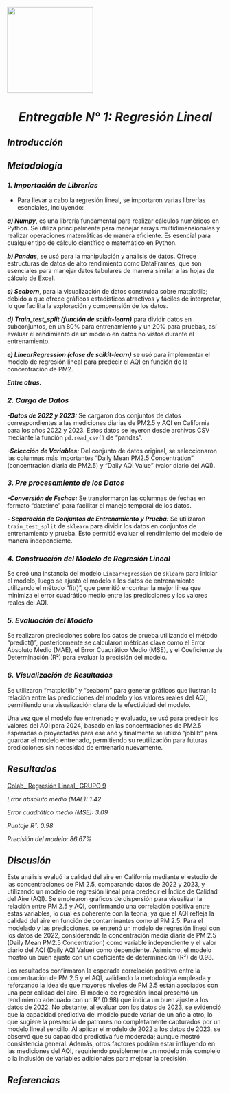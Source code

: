 <p align="left">
  <img src="https://upchvirtual.edu.pe/ued/images/logo-upch.png" width="200">

  # <h1 align="center">*Entregable N° 1: Regresión Lineal*

## *Introducción*


## *Metodología*
### *1. Importación de Librerías*

- Para llevar a cabo la regresión lineal, se importaron varias librerías esenciales, incluyendo:

***a) Numpy***, es una librería fundamental para realizar cálculos numéricos en Python. Se utiliza principalmente para manejar arrays multidimensionales y realizar operaciones matemáticas de manera eficiente. Es esencial para cualquier tipo de cálculo científico o matemático en Python.

***b) Pandas***, se usó para la manipulación y análisis de datos. Ofrece estructuras de datos de alto rendimiento como DataFrames, que son esenciales para manejar datos tabulares de manera similar a las hojas de cálculo de Excel.

***c) Seaborn***, para la visualización de datos construida sobre matplotlib; debido a que ofrece gráficos estadísticos atractivos y fáciles de interpretar, lo que facilita la exploración y comprensión de los datos.

***d) Train_test_split (función de scikit-learn)*** para dividir datos en subconjuntos, en un 80% para entrenamiento y un 20% para pruebas, así evaluar el rendimiento de un modelo en datos no vistos durante el entrenamiento.

***e) LinearRegression (clase de scikit-learn)*** se usó para implementar el modelo de regresión lineal para predecir el AQI en función de la concentración de PM2.

***Entre otras.***

### *2. Carga de Datos*
***-Datos de 2022 y 2023:*** Se cargaron dos conjuntos de datos correspondientes a las mediciones diarias de PM2.5 y AQI en California para los años 2022 y 2023. Estos datos se leyeron desde archivos CSV mediante la función `pd.read_csv()` de “pandas”.

***-Selección de Variables:*** Del conjunto de datos original, se seleccionaron las columnas más importantes “Daily Mean PM2.5 Concentration” (concentración diaria de PM2.5) y “Daily AQI Value” (valor diario del AQI).

### *3. Pre procesamiento de los Datos*
***-Conversión de Fechas:*** Se transformaron las columnas de fechas en formato “datetime” para facilitar el manejo temporal de los datos.

***- Separación de Conjuntos de Entrenamiento y Prueba:*** Se utilizaron `train_test_split` de `sklearn` para dividir los datos en conjuntos de entrenamiento y prueba. Esto permitió evaluar el rendimiento del modelo de manera independiente.

### *4. Construcción del Modelo de Regresión Lineal* 
Se creó una instancia del modelo `LinearRegression` de `sklearn` para iniciar el modelo, luego se ajustó el modelo a los datos de entrenamiento utilizando el método “fit()”, que permitió encontrar la mejor línea que minimiza el error cuadrático medio entre las predicciones y los valores reales del AQI.

### *5. Evaluación del Modelo*
Se realizaron predicciones sobre los datos de prueba utilizando el método “predict()”, posteriormente  se calcularon métricas clave como el Error Absoluto Medio (MAE), el Error Cuadrático Medio (MSE), y el Coeficiente de Determinación (R²) para evaluar la precisión del modelo.

### *6. Visualización de Resultados*
Se utilizaron “matplotlib” y “seaborn” para generar gráficos que ilustran la relación entre las predicciones del modelo y los valores reales del AQI, permitiendo una visualización clara de la efectividad del modelo.

Una vez que el modelo fue entrenado y evaluado, se usó para predecir los valores del AQI para 2024, basado en las concentraciones de PM2.5 esperadas o proyectadas para ese año y finalmente se utilizó “joblib” para guardar el modelo entrenado, permitiendo su reutilización para futuras predicciones sin necesidad de entrenarlo nuevamente.

## *Resultados*
[Colab_ Regresión Lineal_ GRUPO 9](https://colab.research.google.com/drive/10S0VaYjtLfpBDIcDJ3DkEwyBSqU3xMDu?usp=sharing)

*Error absoluto medio (MAE):  1.42*

*Error cuadrático medio (MSE):  3.09*

*Puntaje R²:  0.98*

*Precisión del modelo: 86.67%*

## *Discusión*

Este análisis evaluó la calidad del aire en California mediante el estudio de las concentraciones de PM 2.5, comparando datos de 2022 y 2023, y utilizando un modelo de regresión lineal para predecir el Índice de Calidad del Aire (AQI). Se emplearon gráficos de dispersión para visualizar la relación entre PM 2.5 y AQI, confirmando una correlación positiva entre estas variables, lo cual es coherente con la teoría, ya que el AQI refleja la calidad del aire en función de contaminantes como el PM 2.5. Para el modelado y las predicciones, se entrenó un modelo de regresión lineal con los datos de 2022, considerando la concentración media diaria de PM 2.5 (Daily Mean PM2.5 Concentration) como variable independiente y el valor diario del AQI (Daily AQI Value) como dependiente. Asimismo, el modelo mostró un buen ajuste con un coeficiente de determinación (R²) de 0.98.

Los resultados confirmaron la esperada correlación positiva entre la concentración de PM 2.5 y el AQI, validando la metodología empleada y reforzando la idea de que mayores niveles de PM 2.5 están asociados con una peor calidad del aire. El modelo de regresión lineal presentó un rendimiento adecuado con un R² (0.98) que indica un buen ajuste a los datos de 2022. No obstante, al evaluar con los datos de 2023, se evidenció que la capacidad predictiva del modelo puede variar de un año a otro, lo que sugiere la presencia de patrones no completamente capturados por un modelo lineal sencillo. Al aplicar el modelo de 2022 a los datos de 2023, se observó que su capacidad predictiva fue moderada; aunque mostró consistencia general. Además, otros factores podrían estar influyendo en las mediciones del AQI, requiriendo posiblemente un modelo más complejo o la inclusión de variables adicionales para mejorar la precisión.

## *Referencias*


